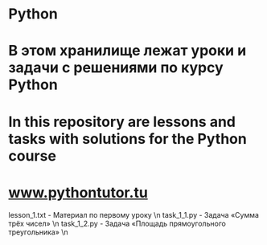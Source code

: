 # Python
# В этом хранилище лежат уроки и задачи с решениями по курсу Python
# In this repository are lessons and tasks with solutions for the Python course
# www.pythontutor.tu

lesson_1.txt      - Материал по первому уроку \n
task_1_1.py       - Задача «Сумма трёх чисел» \n
task_1_2.py       - Задача «Площадь прямоугольного треугольника» \n
